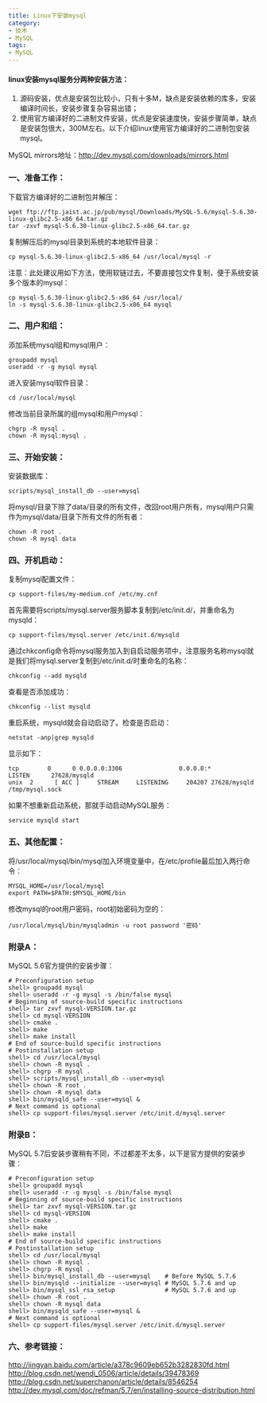 ```yaml
---
title: Linux下安装mysql
category:
- 技术
- MySQL
tags:
- MySQL
---
```


#### linux安装mysql服务分两种安装方法：
1. 源码安装，优点是安装包比较小，只有十多M，缺点是安装依赖的库多，安装编译时间长，安装步骤复杂容易出错；  
2. 使用官方编译好的二进制文件安装，优点是安装速度快，安装步骤简单，缺点是安装包很大，300M左右。以下介绍linux使用官方编译好的二进制包安装mysql。  

MySQL mirrors地址：<http://dev.mysql.com/downloads/mirrors.html>  

### 一、准备工作：
下载官方编译好的二进制包并解压：  

    wget ftp://ftp.jaist.ac.jp/pub/mysql/Downloads/MySQL-5.6/mysql-5.6.30-linux-glibc2.5-x86_64.tar.gz
    tar -zxvf mysql-5.6.30-linux-glibc2.5-x86_64.tar.gz

复制解压后的mysql目录到系统的本地软件目录：  

    cp mysql-5.6.30-linux-glibc2.5-x86_64 /usr/local/mysql -r

注意：此处建议用如下方法，使用软链过去，不要直接包文件复制，便于系统安装多个版本的mysql：  

    cp mysql-5.6.30-linux-glibc2.5-x86_64 /usr/local/
    ln -s mysql-5.6.30-linux-glibc2.5-x86_64 mysql

### 二、用户和组：
添加系统mysql组和mysql用户：  

    groupadd mysql
    useradd -r -g mysql mysql

进入安装mysql软件目录：  

    cd /usr/local/mysql

修改当前目录所属的组mysql和用户mysql：  

    chgrp -R mysql .
    chown -R mysql:mysql .

### 三、开始安装：
安装数据库：

    scripts/mysql_install_db --user=mysql

将mysql/目录下除了data/目录的所有文件，改回root用户所有，mysql用户只需作为mysql/data/目录下所有文件的所有者：

    chown -R root .
    chown -R mysql data

### 四、开机启动：
复制mysql配置文件：

    cp support-files/my-medium.cnf /etc/my.cnf

首先需要将scripts/mysql.server服务脚本复制到/etc/init.d/，并重命名为mysqld：  

    cp support-files/mysql.server /etc/init.d/mysqld

通过chkconfig命令将mysql服务加入到自启动服务项中，注意服务名称mysql就是我们将mysql.server复制到/etc/init.d/时重命名的名称：  

    chkconfig --add mysqld

查看是否添加成功：  

    chkconfig --list mysqld

重启系统，mysqld就会自动启动了。检查是否启动：  

    netstat -anp|grep mysqld

显示如下：  

    tcp        0      0 0.0.0.0:3306                0.0.0.0:*                   LISTEN      27628/mysqld
    unix  2      [ ACC ]     STREAM     LISTENING     204207 27628/mysqld        /tmp/mysql.sock

如果不想重新启动系统，那就手动启动MySQL服务：  

    service mysqld start

### 五、其他配置：
将/usr/local/mysql/bin/mysql加入环境变量中，在/etc/profile最后加入两行命令：

    MYSQL_HOME=/usr/local/mysql
    export PATH=$PATH:$MYSQL_HOME/bin

修改mysql的root用户密码，root初始密码为空的：

    /usr/local/mysql/bin/mysqladmin -u root password '密码'

### 附录A：

MySQL 5.6官方提供的安装步骤：  

    # Preconfiguration setup
    shell> groupadd mysql
    shell> useradd -r -g mysql -s /bin/false mysql
    # Beginning of source-build specific instructions
    shell> tar zxvf mysql-VERSION.tar.gz
    shell> cd mysql-VERSION
    shell> cmake .
    shell> make
    shell> make install
    # End of source-build specific instructions
    # Postinstallation setup
    shell> cd /usr/local/mysql
    shell> chown -R mysql .
    shell> chgrp -R mysql .
    shell> scripts/mysql_install_db --user=mysql
    shell> chown -R root .
    shell> chown -R mysql data
    shell> bin/mysqld_safe --user=mysql &
    # Next command is optional
    shell> cp support-files/mysql.server /etc/init.d/mysql.server

### 附录B：

MySQL 5.7后安装步骤稍有不同，不过都差不太多，以下是官方提供的安装步骤：  

    # Preconfiguration setup
    shell> groupadd mysql
    shell> useradd -r -g mysql -s /bin/false mysql
    # Beginning of source-build specific instructions
    shell> tar zxvf mysql-VERSION.tar.gz
    shell> cd mysql-VERSION
    shell> cmake .
    shell> make
    shell> make install
    # End of source-build specific instructions
    # Postinstallation setup
    shell> cd /usr/local/mysql
    shell> chown -R mysql .
    shell> chgrp -R mysql .
    shell> bin/mysql_install_db --user=mysql    # Before MySQL 5.7.6
    shell> bin/mysqld --initialize --user=mysql # MySQL 5.7.6 and up
    shell> bin/mysql_ssl_rsa_setup              # MySQL 5.7.6 and up
    shell> chown -R root .
    shell> chown -R mysql data
    shell> bin/mysqld_safe --user=mysql &
    # Next command is optional
    shell> cp support-files/mysql.server /etc/init.d/mysql.server

### 六、参考链接：
<http://jingyan.baidu.com/article/a378c9609eb652b3282830fd.html>  
<http://blog.csdn.net/wendi_0506/article/details/39478369>  
<http://blog.csdn.net/superchanon/article/details/8546254>  
<http://dev.mysql.com/doc/refman/5.7/en/installing-source-distribution.html>
